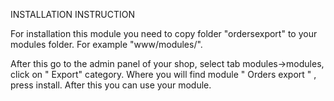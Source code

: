 INSTALLATION INSTRUCTION 

For installation this module you need to copy folder "ordersexport" to your 
modules folder. For example "www/modules/".

After this go to the admin panel of your shop, select tab modules->modules, click 
on " Export"  category. Where you will find module  " Orders export  " , press install.
After this you can use your module.

